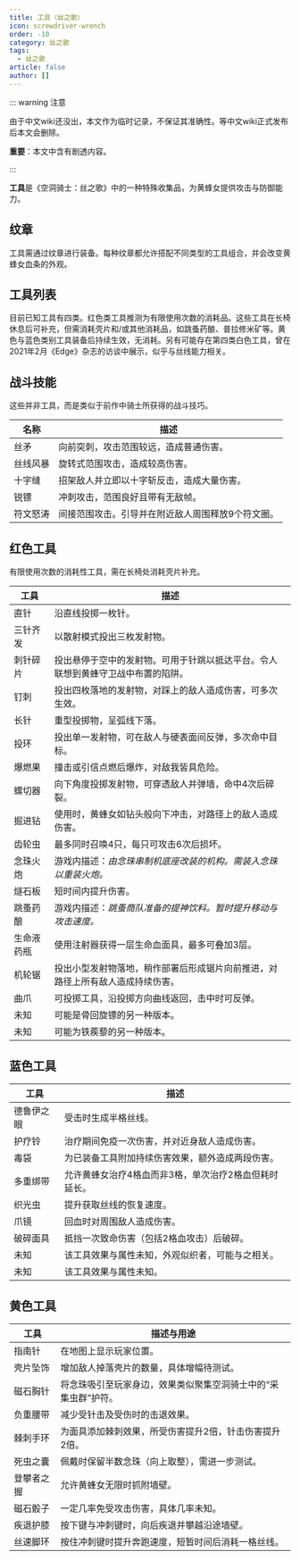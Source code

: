 ```yaml
---
title: 工具（丝之歌）
icon: screwdriver-wrench
order: -10
category: 丝之歌
tags:
  - 丝之歌
article: false
author: []
---
```


::: warning 注意

由于中文wiki还没出，本文作为临时记录，不保证其准确性。等中文wiki正式发布后本文会删除。

**重要**：本文中含有剧透内容。

:::

**工具**是《空洞骑士：丝之歌》中的一种特殊收集品，为黄蜂女提供攻击与防御能力。

## 纹章
工具需通过纹章进行装备。每种纹章都允许搭配不同类型的工具组合，并会改变黄蜂女血条的外观。

## 工具列表
目前已知工具有四类。红色类工具推测为有限使用次数的消耗品。这些工具在长椅休息后可补充，但需消耗壳片和/或其他消耗品，如跳蚤药酿、普拉修米矿等。黄色与蓝色类别工具装备后持续生效，无消耗。另有可能存在第四类白色工具，曾在2021年2月《Edge》杂志的访谈中展示，似乎与丝线能力相关。

## 战斗技能
这些并非工具，而是类似于前作中骑士所获得的战斗技巧。

| 名称 | 描述 |
|---|---|
| 丝矛 | 向前突刺，攻击范围较远，造成普通伤害。 |
| 丝线风暴 | 旋转式范围攻击，造成较高伤害。 |
| 十字缝 | 招架敌人并立即以十字斩反击，造成大量伤害。 |
| 锐镖 | 冲刺攻击，范围良好且带有无敌帧。 |
| 符文怒涛 | 间接范围攻击。引导并在附近敌人周围释放9个符文圈。 |

## 红色工具
有限使用次数的消耗性工具，需在长椅处消耗壳片补充。

| 工具 | 描述 |
|---|---|
| 直针 | 沿直线投掷一枚针。 |
| 三针齐发 | 以散射模式投出三枚发射物。 |
| 刺针碎片 | 投出悬停于空中的发射物。可用于针跳以抵达平台。令人联想到黄蜂守卫战中布置的陷阱。 |
| 钉刺 | 投出四枚落地的发射物，对踩上的敌人造成伤害，可多次生效。 |
| 长针 | 重型投掷物，呈弧线下落。 |
| 投环 | 投出单一发射物，可在敌人与硬表面间反弹，多次命中目标。 |
| 爆燃果 | 撞击或引信点燃后爆炸，对敌我皆具危险。 |
| 螺切器 | 向下角度投掷发射物，可穿透敌人并弹墙，命中4次后碎裂。 |
| 掘进钻 | 使用时，黄蜂女如钻头般向下冲击，对路径上的敌人造成伤害。 |
| 齿轮虫 | 最多同时召唤4只，每只可攻击6次后损坏。 |
| 念珠火炮 | 游戏内描述：*由念珠串制机底座改装的机构。需装入念珠以重装火炮。* |
| 燧石板 | 短时间内提升伤害。 |
| 跳蚤药酿 | 游戏内描述：*跳蚤商队准备的提神饮料。暂时提升移动与攻击速度。* |
| 生命液药瓶 | 使用注射器获得一层生命血面具，最多可叠加3层。 |
| 机轮锯 | 投出小型发射物落地，稍作部署后形成锯片向前推进，对路径上所有敌人造成持续伤害。 |
| 曲爪 | 可投掷工具，沿投掷方向曲线返回，击中时可反弹。 |
| 未知 | 可能是骨回旋镖的另一种版本。 |
| 未知 | 可能为铁蒺藜的另一种版本。 |

## 蓝色工具

| 工具    | 描述                       |
|-------|--------------------------|
| 德鲁伊之眼 | 受击时生成半格丝线。               |
| 护疗铃   | 治疗期间免疫一次伤害，并对近身敌人造成伤害。   |
| 毒袋    | 为已装备工具附加持续伤害效果，额外造成两段伤害。 |
| 多重绑带  | 允许黄蜂女治疗4格血而非3格，单次治疗2格血但耗时延长。 |
| 织光虫   | 提升获取丝线的恢复速度。             |
| 爪镜    | 回血时对周围敌人造成伤害。            |
| 破碎面具  | 抵挡一次致命伤害（包括2格血攻击）后破碎。    |
| 未知    | 该工具效果与属性未知，外观似织者，可能与之相关。 |
| 未知    | 该工具效果与属性未知。              |

## 黄色工具

| 工具 | 描述与用途                            |
|---|----------------------------------|
| 指南针 | 在地图上显示玩家位置。                      |
| 壳片坠饰 | 增加敌人掉落壳片的数量，具体增幅待测试。             |
| 磁石胸针 | 将念珠吸引至玩家身边，效果类似聚集空洞骑士中的“采集虫群”护符。 |
| 负重腰带 | 减少受针击及受伤时的击退效果。                  |
| 棘刺手环 | 为面具添加棘刺效果，所受伤害提升2倍，针击伤害提升2倍。     |
| 死虫之囊 | 佩戴时保留半数念珠（向上取整），需进一步测试。          |
| 登攀者之握 | 允许黄蜂女无限时抓附墙壁。                    |
| 磁石骰子 | 一定几率免受攻击伤害，具体几率未知。               |
| 疾退护膝 | 按下键与冲刺键时，向后疾退并攀越沿途墙壁。            |
| 丝速脚环 | 按住冲刺键时提升奔跑速度，短暂时间后消耗一格丝线。        |

